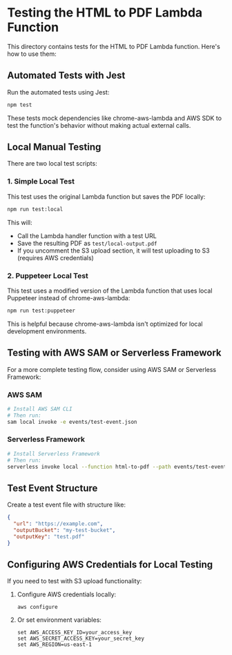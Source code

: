 # Testing the HTML to PDF Lambda Function

This directory contains tests for the HTML to PDF Lambda function. Here's how to use them:

## Automated Tests with Jest

Run the automated tests using Jest:

```bash
npm test
```

These tests mock dependencies like chrome-aws-lambda and AWS SDK to test the function's behavior without making actual external calls.

## Local Manual Testing

There are two local test scripts:

### 1. Simple Local Test

This test uses the original Lambda function but saves the PDF locally:

```bash
npm run test:local
```

This will:
- Call the Lambda handler function with a test URL
- Save the resulting PDF as `test/local-output.pdf`
- If you uncomment the S3 upload section, it will test uploading to S3 (requires AWS credentials)

### 2. Puppeteer Local Test

This test uses a modified version of the Lambda function that uses local Puppeteer instead of chrome-aws-lambda:

```bash
npm run test:puppeteer
```

This is helpful because chrome-aws-lambda isn't optimized for local development environments.

## Testing with AWS SAM or Serverless Framework

For a more complete testing flow, consider using AWS SAM or Serverless Framework:

### AWS SAM

```bash
# Install AWS SAM CLI
# Then run:
sam local invoke -e events/test-event.json
```

### Serverless Framework

```bash
# Install Serverless Framework
# Then run:
serverless invoke local --function html-to-pdf --path events/test-event.json
```

## Test Event Structure

Create a test event file with structure like:

```json
{
  "url": "https://example.com",
  "outputBucket": "my-test-bucket",
  "outputKey": "test.pdf"
}
```

## Configuring AWS Credentials for Local Testing

If you need to test with S3 upload functionality:

1. Configure AWS credentials locally:
   ```
   aws configure
   ```
   
2. Or set environment variables:
   ```
   set AWS_ACCESS_KEY_ID=your_access_key
   set AWS_SECRET_ACCESS_KEY=your_secret_key
   set AWS_REGION=us-east-1
   ``` 